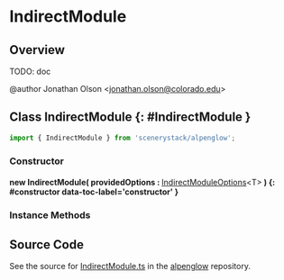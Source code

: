 # IndirectModule

## Overview

TODO: doc

@author Jonathan Olson &lt;jonathan.olson@colorado.edu&gt;

## Class IndirectModule {: #IndirectModule }


```js
import { IndirectModule } from 'scenerystack/alpenglow';
```
### Constructor

#### new IndirectModule( providedOptions : <span style="font-weight: 400;">[IndirectModuleOptions](../alpenglow/IndirectModule.md#IndirectModuleOptions)&lt;T&gt;</span> ) {: #constructor data-toc-label='constructor' }

### Instance Methods





## Source Code

See the source for [IndirectModule.ts](https://github.com/phetsims/alpenglow/blob/main/js/webgpu/compute/IndirectModule.ts) in the [alpenglow](https://github.com/phetsims/alpenglow) repository.
